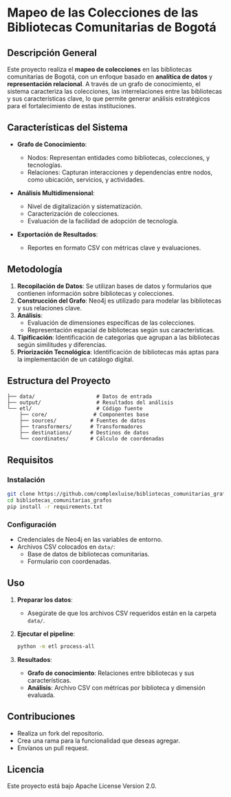 # Mapeo de las Colecciones de las Bibliotecas Comunitarias de Bogotá

## Descripción General

Este proyecto realiza el **mapeo de colecciones** en las bibliotecas comunitarias de Bogotá, con un enfoque basado en **analítica de datos** y **representación relacional**. A través de un grafo de conocimiento, el sistema caracteriza las colecciones, las interrelaciones entre las bibliotecas y sus características clave, lo que permite generar análisis estratégicos para el fortalecimiento de estas instituciones.

## Características del Sistema

- **Grafo de Conocimiento**:
  - Nodos: Representan entidades como bibliotecas, colecciones, y tecnologías.
  - Relaciones: Capturan interacciones y dependencias entre nodos, como ubicación, servicios, y actividades.

- **Análisis Multidimensional**:
  - Nivel de digitalización y sistematización.
  - Caracterización de colecciones.
  - Evaluación de la facilidad de adopción de tecnología.

- **Exportación de Resultados**:
  - Reportes en formato CSV con métricas clave y evaluaciones.

## Metodología

1. **Recopilación de Datos**: Se utilizan bases de datos y formularios que contienen información sobre bibliotecas y colecciones.
2. **Construcción del Grafo**: Neo4j es utilizado para modelar las bibliotecas y sus relaciones clave.
3. **Análisis**:
   - Evaluación de dimensiones específicas de las colecciones.
   - Representación espacial de bibliotecas según sus características.
4. **Tipificación**: Identificación de categorías que agrupan a las bibliotecas según similitudes y diferencias.
5. **Priorización Tecnológica**: Identificación de bibliotecas más aptas para la implementación de un catálogo digital.

## Estructura del Proyecto

```
├── data/                    # Datos de entrada
├── output/                  # Resultados del análisis
└── etl/                     # Código fuente
    ├── core/               # Componentes base
    ├── sources/           # Fuentes de datos
    ├── transformers/      # Transformadores
    ├── destinations/      # Destinos de datos
    └── coordinates/       # Cálculo de coordenadas
```

## Requisitos

### Instalación

```bash
git clone https://github.com/complexluise/bibliotecas_comunitarias_grafos
cd bibliotecas_comunitarias_grafos
pip install -r requirements.txt
```

### Configuración

- Credenciales de Neo4j en las variables de entorno.
- Archivos CSV colocados en `data/`:
  - Base de datos de bibliotecas comunitarias.
  - Formulario con coordenadas.

## Uso

1. **Preparar los datos**:
   - Asegúrate de que los archivos CSV requeridos están en la carpeta `data/`.

2. **Ejecutar el pipeline**:

   ```bash
   python -m etl process-all
   ```

3. **Resultados**:
   - **Grafo de conocimiento**: Relaciones entre bibliotecas y sus características.
   - **Análisis**: Archivo CSV con métricas por biblioteca y dimensión evaluada.


## Contribuciones

- Realiza un fork del repositorio.
- Crea una rama para la funcionalidad que deseas agregar.
- Envíanos un pull request.

## Licencia

Este proyecto está bajo Apache License Version 2.0.